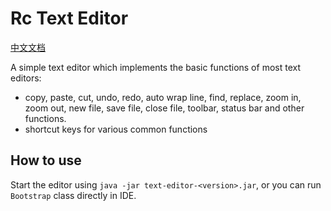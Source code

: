 # Rc Text Editor

[中文文档](README_zh.md)

A simple text editor which implements the basic functions of most text editors:

- copy, paste, cut, undo, redo, auto wrap line, find, replace, zoom in, zoom out, new file, save file, close file, toolbar, status bar and other functions.
- shortcut keys for various common functions

## How to use

Start the editor using `java -jar text-editor-<version>.jar`, or you can run `Bootstrap` class directly in IDE.